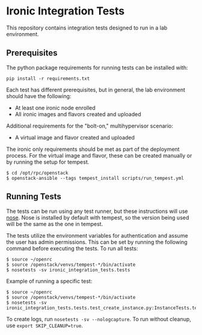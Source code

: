 # Ironic Integration Tests
This repository contains integration tests designed to run in a lab environment.

## Prerequisites
The python package requirements for running tests can be installed with:

```
pip install -r requirements.txt
```

Each test has different prerequisites, but in general, the lab environment should
 have the following:
 
- At least one ironic node enrolled
- All ironic images and flavors created and uploaded

Additional requirements for the "bolt-on," multihypervisor scenario:
- A virtual image and flavor created and uploaded

The ironic only requirements should be met as part of the deployment process.
For the virtual image and flavor, these can be created manually or by running
the setup for tempest.
```
$ cd /opt/rpc/openstack
$ openstack-ansible --tags tempest_install scripts/run_tempest.yml
```

## Running Tests
The tests can be run using any test runner, but these instructions will use 
[nose](http://nose.readthedocs.io/en/latest/). Nose is installed by default
with tempest, so the version being used will be the same as the one in tempest.

The tests utilize the environment variables for authentication and assume the 
user has admin permissions. This can be set by running the following command 
before executing the tests. To run all tests:
```
$ source ~/openrc
$ source /openstack/venvs/tempest-*/bin/activate
$ nosetests -sv ironic_integration_tests.tests
```
Example of running a specific test:
```
$ source ~/openrc
$ source /openstack/venvs/tempest-*/bin/activate
$ nosetests -sv ironic_integration_tests.tests.test_create_instance.py:InstanceTests.test_boot_instance_centos7
```

To create logs, run `nosetests -sv --nologcapture`. To run without cleanup, use `export SKIP_CLEANUP=true`.
